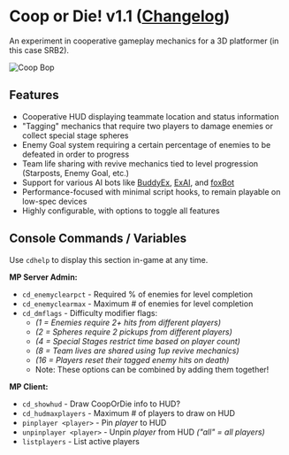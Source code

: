 Coop or Die! v1.1 ([Changelog](changelog.md))
=================
An experiment in cooperative gameplay mechanics for a 3D platformer (in this case SRB2).

![Coop Bop](Media/srb20229_cf.gif)

Features
--------
* Cooperative HUD displaying teammate location and status information
* "Tagging" mechanics that require two players to damage enemies or collect special stage spheres
* Enemy Goal system requiring a certain percentage of enemies to be defeated in order to progress
* Team life sharing with revive mechanics tied to level progression (Starposts, Enemy Goal, etc.)
* Support for various AI bots like [BuddyEx](https://mb.srb2.org/addons/buddyex.1422/), [ExAI](https://mb.srb2.org/addons/exai-extended-behavior-for-sp-bots.1200/), and [foxBot](https://github.com/alexstrout/foxBot-SRB2)
* Performance-focused with minimal script hooks, to remain playable on low-spec devices
* Highly configurable, with options to toggle all features

Console Commands / Variables
----------------------------
Use `cdhelp` to display this section in-game at any time.

**MP Server Admin:**
* `cd_enemyclearpct` - Required % of enemies for level completion
* `cd_enemyclearmax` - Maximum # of enemies for level completion
* `cd_dmflags` - Difficulty modifier flags:
  * *(1 = Enemies require 2+ hits from different players)*
  * *(2 = Spheres require 2 pickups from different players)*
  * *(4 = Special Stages restrict time based on player count)*
  * *(8 = Team lives are shared using 1up revive mechanics)*
  * *(16 = Players reset their tagged enemy hits on death)*
  * Note: These options can be combined by adding them together!

**MP Client:**
* `cd_showhud` - Draw CoopOrDie info to HUD?
* `cd_hudmaxplayers` - Maximum # of players to draw on HUD
* `pinplayer <player>` - Pin *player* to HUD
* `unpinplayer <player>` - Unpin *player* from HUD *("all" = all players)*
* `listplayers` - List active players
